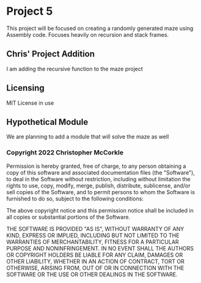 # Project 5
This project will be focused on creating a randomly generated maze using Assembly code. Focuses heavily on recursion and stack frames.

## Chris' Project Addition
I am adding the recursive function to the maze project

## Licensing 
MIT License in use

## Hypothetical Module

We are planning to add a module that will solve the maze as well

### Copyright 2022 Christopher McCorkle
Permission is hereby granted, free of charge, to any person obtaining a copy of this software and associated documentation files (the "Software"), to deal in the Software without restriction, including without limitation the rights to use, copy, modify, merge, publish, distribute, sublicense, and/or sell copies of the Software, and to permit persons to whom the Software is furnished to do so, subject to the following conditions:

The above copyright notice and this permission notice shall be included in all copies or substantial portions of the Software.

THE SOFTWARE IS PROVIDED "AS IS", WITHOUT WARRANTY OF ANY KIND, EXPRESS OR IMPLIED, INCLUDING BUT NOT LIMITED TO THE WARRANTIES OF MERCHANTABILITY, FITNESS FOR A PARTICULAR PURPOSE AND NONINFRINGEMENT. IN NO EVENT SHALL THE AUTHORS OR COPYRIGHT HOLDERS BE LIABLE FOR ANY CLAIM, DAMAGES OR OTHER LIABILITY, WHETHER IN AN ACTION OF CONTRACT, TORT OR OTHERWISE, ARISING FROM, OUT OF OR IN CONNECTION WITH THE SOFTWARE OR THE USE OR OTHER DEALINGS IN THE SOFTWARE.
